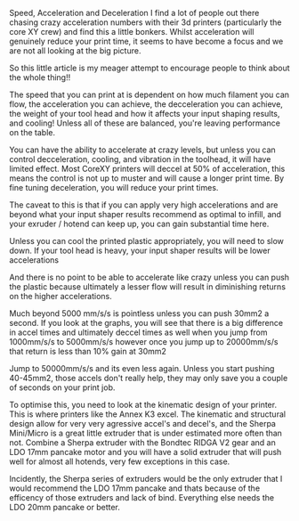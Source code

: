 Speed, Acceleration and Deceleration
I find a lot of people out there chasing crazy acceleration numbers with their 3d printers (particularly the core XY crew) and find this a little bonkers.
Whilst acceleration will genuinely reduce your print time, it seems to have become a focus and we are not all looking at the big picture.

So this little article is my meager attempt to encourage people to think about the whole thing!!

The speed that you can print at is dependent on how much filament you can flow, the acceleration you can achieve, the decceleration you can achieve, the weight of your tool head and how it affects your input shaping results, and cooling!
Unless all of these are balanced, you're leaving performance on the table.

You can have the ability to accelerate at crazy levels, but unless you can control decceleration, cooling, and vibration in the toolhead, it will have limited effect.
Most CoreXY printers will deccel at 50% of acceleration, this means the control is not up to muster and will cause a longer print time. By fine tuning deceleration, you will reduce your print times.

The caveat to this is that if you can apply very high accelerations and are beyond what your input shaper results recommend as optimal to infill, and your exruder / hotend can keep up, you can gain substantial time here.

Unless you can cool the printed plastic appropriately, you will need to slow down.
If your tool head is heavy, your input shaper results will be lower accelerations

And there is no point to be able to accelerate like crazy unless you can push the plastic because ultimately a lesser flow will result in diminishing returns on the higher accelerations.

Much beyond 5000 mm/s/s is pointless unless you can push 30mm2 a second. If you look at the graphs, you will see that there is a big difference in accel times and ultimately deccel times as well when you jump from 1000mm/s/s to 5000mm/s/s however once you jump up to 20000mm/s/s that return is less than 10% gain at 30mm2

Jump to 50000mm/s/s and its even less again. 
Unless you start pushing 40-45mm2, those accels don't really help, they may only save you a couple of seconds on your print job.

To optimise this, you need to look at the kinematic design of your printer. This is where printers like the Annex K3 excel.  The kinematic and structural design allow for very very agressive accel's and decel's, and the Sherpa Mini/Micro is a great little extruder that is under estimated more often than not. Combine a Sherpa extruder with the Bondtec RIDGA V2 gear and an LDO 17mm pancake motor and you will have a solid extruder that will push well for almost all hotends, very few exceptions in this case.  

Incidently, the Sherpa series of extruders would be the only extruder that I would recommend the LDO 17mm pancake and thats because of the efficency of those extruders and lack of bind.  Everything else needs the LDO 20mm pancake or better.
